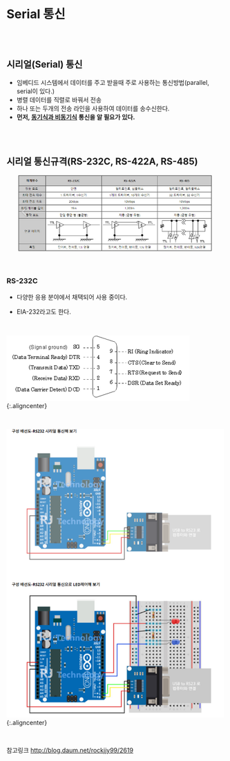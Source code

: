 

# Serial 통신

<br />

<br />

## 시리얼(Serial) 통신

- 임베디드 시스템에서 데이터를 주고 받을때 주로 사용하는 통신방법(parallel, serial이 있다.)
- 병렬 데이터를 직렬로 바꿔서 전송
- 하나 또는 두개의 전송 라인을 사용하여 데이터를 송수신한다.
- **먼저, [동기식과 비동기식](https://github.com/cdh3261/Arduino/blob/master/%EB%8F%99%EA%B8%B0%EC%8B%9D_%EB%B9%84%EB%8F%99%EA%B8%B0%EC%8B%9D_%ED%86%B5%EC%8B%A0.md) 통신을 알 필요가 있다.**

<br />

<br />

## 시리얼 통신규격(RS-232C, RS-422A, RS-485)

<p align="center"><img src="./통신.assets/통신.PNG" alt="RS" width="90%" height="90%"></p>



<br />

### RS-232C

- 다양한 응용 분야에서 채택되어 사용 중이다.

- EIA-232라고도 한다.

  <br />

![신호및커넥터](통신.assets/신호및커넥터.PNG){:.aligncenter}

<br />

![캡처](통신.assets/캡처.PNG){:.aligncenter}



<br />

참고링크 http://blog.daum.net/rockjjy99/2619